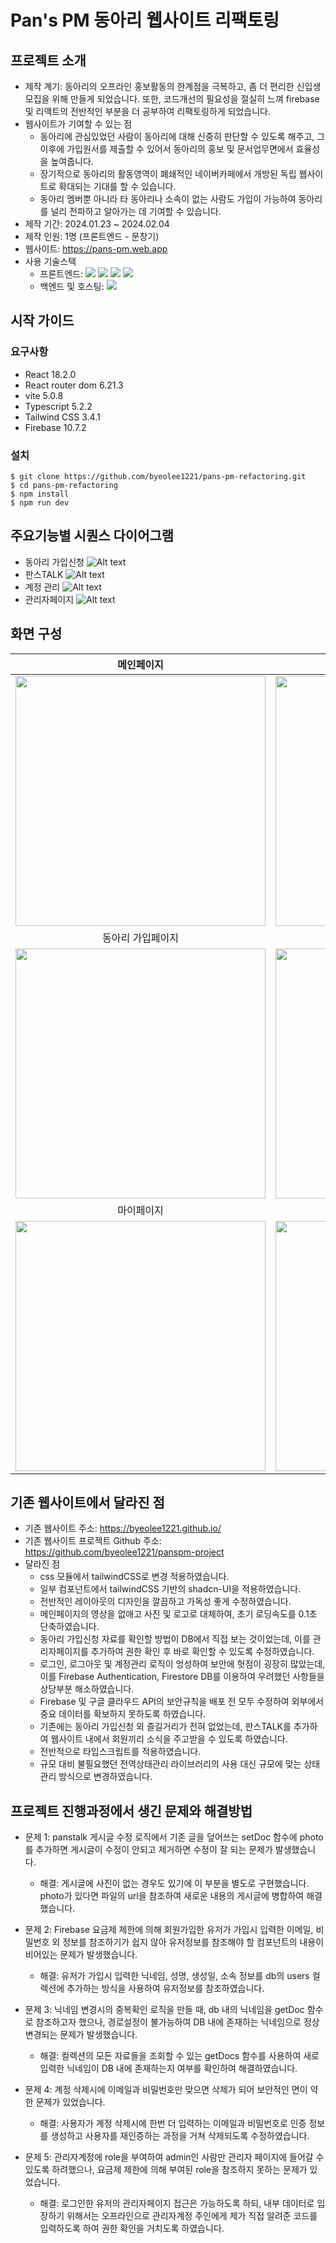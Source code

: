 # Pan's PM 동아리 웹사이트 리팩토링

## 프로젝트 소개
* 제작 계기: 동아리의 오프라인 홍보활동의 한계점을 극복하고, 좀 더 편리한 신입생 모집을 위해 만들게 되었습니다. 또한, 코드개선의 필요성을 절실히 느껴 firebase 및 리액트의 전반적인 부분을 더 공부하여 리팩토링하게 되었습니다.
* 웹사이트가 기여할 수 있는 점
  + 동아리에 관심있었던 사람이 동아리에 대해 신중히 판단할 수 있도록 해주고, 그 이후에 가입원서를 제출할 수 있어서 동아리의 홍보 및 문서업무면에서 효율성을 높여줍니다.
  + 장기적으로 동아리의 활동영역이 폐쇄적인 네이버카페에서 개방된 독립 웹사이트로 확대되는 기대를 할 수 있습니다.
  + 동아리 멤버뿐 아니라 타 동아리나 소속이 없는 사람도 가입이 가능하여 동아리를 널리 전파하고 알아가는 데 기여할 수 있습니다.
* 제작 기간: 2024.01.23 ~ 2024.02.04
* 제작 인원: 1명 (프론트엔드 - 문창기)
* 웹사이트: https://pans-pm.web.app
* 사용 기술스택
  + 프론트엔드: 
  ![](https://img.shields.io/badge/JavaScript-F7DF1E?style=flat-square&logo=JavaScript&logoColor=white)
  ![](https://img.shields.io/badge/React-61DAFB?style=flat-square&logo=React&logoColor=white) 
  ![](https://img.shields.io/badge/Typescript-3178C6?style=flat-square&logo=Typescript&logoColor=white) 
  ![](https://img.shields.io/badge/TailwindCSS-06B6D4?style=flat-square&logo=TailwindCSS&logoColor=white)
  + 백엔드 및 호스팅:
  ![](https://img.shields.io/badge/Firebase-FFCA28?style=flat-square&logo=Firebase&logoColor=white)

## 시작 가이드
### 요구사항
* React 18.2.0
* React router dom 6.21.3
* vite 5.0.8
* Typescript 5.2.2
* Tailwind CSS 3.4.1
* Firebase 10.7.2

### 설치
```
$ git clone https://github.com/byeolee1221/pans-pm-refactoring.git
$ cd pans-pm-refactoring
$ npm install
$ npm run dev
```

## 주요기능별 시퀀스 다이어그램
* 동아리 가입신청
![Alt text](/public/registerSequence.png)
* 판스TALK
![Alt text](/public/panstalkSequence.png)
* 계정 관리
![Alt text](/public/mypageSequence.png)
* 관리자페이지
![Alt text](/public/manageSequence.png)

## 화면 구성
|메인페이지|소개페이지|
|:---:|:---:|
|<img src="/public/mainpage.png" width="400" height="400">|<img src="/public/introducePage.png" width="400" height="400">|
|동아리 가입페이지|판스TALK 페이지|
|<img src="/public/registerPage.png" width="400" height="400">|<img src="/public/pansTalkPage.png" width="400" height="400">|
|마이페이지|판스TALK 페이지|
|<img src="/public/registerPage.png" width="400" height="400">|<img src="/public/pansTalkPage.png" width="400" height="400">|

## 기존 웹사이트에서 달라진 점
* 기존 웹사이트 주소: https://byeolee1221.github.io/
* 기존 웹사이트 프로젝트 Github 주소: https://github.com/byeolee1221/panspm-project
* 달라진 점
  + css 모듈에서 tailwindCSS로 변경 적용하였습니다.
  + 일부 컴포넌트에서 tailwindCSS 기반의 shadcn-UI을 적용하였습니다.
  + 전반적인 레이아웃의 디자인을 깔끔하고 가독성 좋게 수정하였습니다.
  + 메인페이지의 영상을 없애고 사진 및 로고로 대체하여, 초기 로딩속도를 0.1초 단축하였습니다.
  + 동아리 가입신청 자료를 확인할 방법이 DB에서 직접 보는 것이었는데, 이를 관리자페이지를 추가하여 권한 확인 후 바로 확인할 수 있도록 수정하였습니다.
  + 로그인, 로그아웃 및 계정관리 로직이 엉성하여 보안에 헛점이 굉장히 많았는데, 이를 Firebase Authentication, Firestore DB를 이용하여 우려했던 사항들을 상당부분 해소하였습니다.
  + Firebase 및 구글 클라우드 API의 보안규칙을 배포 전 모두 수정하여 외부에서 중요 데이터를 확보하지 못하도록 하였습니다.
  + 기존에는 동아리 가입신청 외 즐길거리가 전혀 없었는데, 판스TALK를 추가하여 웹사이트 내에서 회원끼리 소식을 주고받을 수 있도록 하였습니다.
  + 전반적으로 타입스크립트를 적용하였습니다.
  + 규모 대비 불필요했던 전역상태관리 라이브러리의 사용 대신 규모에 맞는 상태관리 방식으로 변경하였습니다.

## 프로젝트 진행과정에서 생긴 문제와 해결방법
* 문제 1: panstalk 게시글 수정 로직에서 기존 글을 덮어쓰는 setDoc 함수에 photo를 추가하면 게시글이 수정이 안되고 제거하면 수정이 잘 되는 문제가 발생했습니다.
  + 해결: 게시글에 사진이 없는 경우도 있기에 이 부분을 별도로 구현했습니다. photo가 있다면 파일의 url을 참조하여 새로운 내용의 게시글에 병합하여 해결했습니다.

* 문제 2: Firebase 요금제 제한에 의해 회원가입한 유저가 가입시 입력한 이메일, 비밀번호 외 정보를 참조하기가 쉽지 않아 유저정보를 참조해야 할 컴포넌트의 내용이 비어있는 문제가 발생했습니다.  
  + 해결: 유저가 가입시 입력한 닉네임, 성명, 생성일, 소속 정보를 db의 users 컬렉션에 추가하는 방식을 사용하여 유저정보를 참조하였습니다.

* 문제 3: 닉네임 변경시의 중복확인 로직을 만들 때, db 내의 닉네임을 getDoc 함수로 참조하고자 했으나, 경로설정이 불가능하여 DB 내에 존재하는 닉네임으로 정상 변경되는 문제가 발생했습니다.
  + 해결: 컬렉션의 모든 자료들을 조회할 수 있는 getDocs 함수를 사용하여 새로 입력한 닉네임이 DB 내에 존재하는지 여부를 확인하여 해결하였습니다.

* 문제 4: 계정 삭제시에 이메일과 비밀번호만 맞으면 삭제가 되어 보안적인 면이 약한 문제가 있었습니다.
  + 해결: 사용자가 계정 삭제시에 한번 더 입력하는 이메일과 비밀번호로 인증 정보를 생성하고 사용자를 재인증하는 과정을 거쳐 삭제되도록 수정하였습니다.

* 문제 5: 관리자계정에 role을 부여하여 admin인 사람만 관리자 페이지에 들어갈 수 있도록 하려했으나, 요금제 제한에 의해 부여된 role을 참조하지 못하는 문제가 있었습니다.
  + 해결: 로그인한 유저의 관리자페이지 접근은 가능하도록 하되, 내부 데이터로 입장하기 위해서는 오프라인으로 관리자계정 주인에게 제가 직접 알려준 코드를 입력하도록 하여 권한 확인을 거치도록 하였습니다.      
